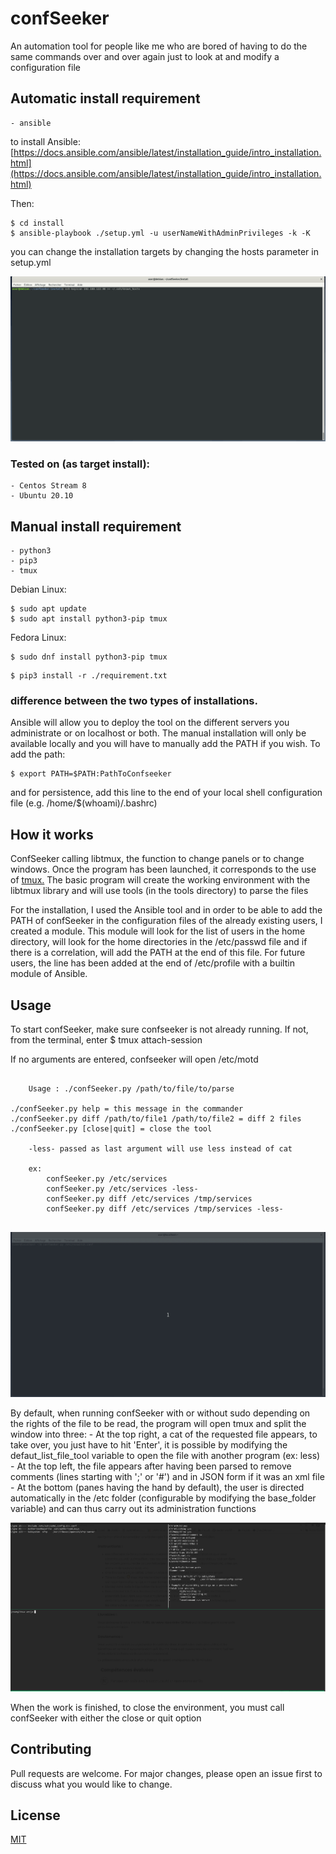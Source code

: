 # confSeeker
An automation tool for people like me who are bored of having to do the same commands over and over again just to look at and modify a configuration file

## Automatic install requirement
	- ansible

to install Ansible:
[https://docs.ansible.com/ansible/latest/installation_guide/intro_installation.html](https://docs.ansible.com/ansible/latest/installation_guide/intro_installation.html)

Then:
```
$ cd install
$ ansible-playbook ./setup.yml -u userNameWithAdminPrivileges -k -K
```

you can change the installation targets by changing the hosts parameter in setup.yml

![alt text](https://github.com/cybermeme/confSeeker/raw/devel/src/capture_ansible.gif "Ansible demo")


### Tested on (as target install):
	- Centos Stream 8
	- Ubuntu 20.10


## Manual install requirement
	- python3
	- pip3
	- tmux


Debian Linux:
```
$ sudo apt update
$ sudo apt install python3-pip tmux
```
Fedora Linux:
```
$ sudo dnf install python3-pip tmux
```

```
$ pip3 install -r ./requirement.txt
```

### difference between the two types of installations.

Ansible will allow you to deploy the tool on the different servers you administrate or on localhost or both.
The manual installation will only be available locally and you will have to manually add the PATH if you wish.
To add the path:

```
$ export PATH=$PATH:PathToConfseeker
```
and for persistence, add this line to the end of your local shell configuration file (e.g. /home/$(whoami)/.bashrc)


## How it works

ConfSeeker calling libtmux, the function to change panels or to change windows. Once the program has been launched, it corresponds to the use of [tmux.](https://tmuxcheatsheet.com/)
The basic program will create the working environment with the libtmux library and will use tools (in the tools directory) to parse the files

For the installation, I used the Ansible tool and in order to be able to add the PATH of confSeeker in the configuration files of the already existing users, I created a module.
This module will look for the list of users in the home directory, will look for the home directories in the /etc/passwd file and if there is a correlation, will add the PATH at the end of this file.
For future users, the line has been added at the end of /etc/profile with a builtin module of Ansible.


## Usage

To start confSeeker, make sure confseeker is not already running.
If not, from the terminal, enter $ tmux attach-session

If no arguments are entered, confseeker will open /etc/motd

```

	Usage : ./confSeeker.py /path/to/file/to/parse

./confSeeker.py help = this message in the commander
./confSeeker.py diff /path/to/file1 /path/to/file2 = diff 2 files
./confSeeker.py [close|quit] = close the tool

	-less- passed as last argument will use less instead of cat

	ex: 
		confSeeker.py /etc/services
		confSeeker.py /etc/services -less-
		confSeeker.py diff /etc/services /tmp/services
		confSeeker.py diff /etc/services /tmp/services -less-


```

![alt text](https://github.com/cybermeme/confSeeker/raw/devel/src/capture_confSeeker.gif "confSeeker demo")


By default, when running confSeeker with or without sudo depending on the rights of the file to be read, the program will open tmux and split the window into three:
    - At the top right, a cat of the requested file appears, to take over, you just have to hit 'Enter', it is possible by modifying the defaut_list_file_tool variable to open the file with another program (ex: less)
    - At the top left, the file appears after having been parsed to remove comments (lines starting with ';' or '#') and in JSON form if it was an xml file
    - At the bottom (panes having the hand by default), the user is directed automatically in the /etc folder (configurable by modifying the base_folder variable) and can thus carry out its administration functions

![alt text](https://github.com/cybermeme/confSeeker/raw/devel/src/capture1.png "screen shot")

When the work is finished, to close the environment, you must call confSeeker with either the close or quit option


## Contributing
Pull requests are welcome. For major changes, please open an issue first to discuss what you would like to change.


## License
[MIT](https://choosealicense.com/licenses/mit/)

